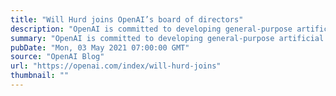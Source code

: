 ```yaml
---
title: "Will Hurd joins OpenAI’s board of directors"
description: "OpenAI is committed to developing general-purpose artificial intelligence that benefits all humanity, and we believe that achieving our goal requires expertise in public policy as well as technology. So, we’re delighted to announce that Congressman Will Hurd has joined our board of directors."
summary: "OpenAI is committed to developing general-purpose artificial intelligence that benefits all humanity, and we believe that achieving our goal requires expertise in public policy as well as technology. So, we’re delighted to announce that Congressman Will Hurd has joined our board of directors."
pubDate: "Mon, 03 May 2021 07:00:00 GMT"
source: "OpenAI Blog"
url: "https://openai.com/index/will-hurd-joins"
thumbnail: ""
---
```


